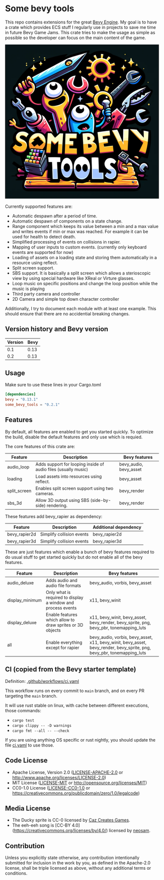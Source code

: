 # Some bevy tools

This repo contains extensions for the great [Bevy Engine](https://bevyengine.org/). My goal is to have a crate which
provides ECS stuff I regularly use in projects to save me time in future Bevy Game Jams.  This crate tries to
make the usage as simple as possible so the developer can focus on the main content of the game.

![Some Bevy Tools Logo](./assets/some-bevy-tools.png)

Currently supported features are:

* Automatic despawn after a period of time.
* Automatic despawn of components on a state change.
* Range component which keeps its value between a min and a max value and writes events
  if min or max was reached.  For example it can be used for health to detect death.
* Simplified processing of events on collisions in rapier.
* Mapping of user inputs to custom events. (currently only keyboard events are supported for now)
* Loading of assets on a loading state and storing them automatically in a resource using reflect.
* Split screen support.
* SBS support. It is basically a split screen which allows a sterioscopic view by using special
  hardware like XReal or Virture glasses.
* Loop music on specific positions and change the loop position while the music is playing
* Third party camera and controller
* 2D Camera and simple top down character controller

Additionally, I try to document each module with at least one example. This should ensure that
there are no accidential breaking changes.

## Version history and Bevy version
| Version | Bevy |
| ------- | ---- |
| 0.1     | 0.13 |
| 0.2     | 0.13 |

## Usage
Make sure to use these lines in your Cargo.toml
```toml
[dependencies]
bevy = "0.13.1"
some_bevy_tools = "0.2.1"
```

## Features
By default, all features are enabled to get you started quickly.  To optimize the build, disable
the default features and only use which is requied.

The core features of this crate are:

| Feature      | Description                                                    | Bevy features          |
| ------------ | -------------------------------------------------------------- | ---------------------- |
| audio_loop   | Adds support for looping inside of audio files (usually music) | bevy_audio, bevy_asset |
| loading      | Load assets into resources using reflect.                      | bevy_asset             |
| split_screen | Enables split screen support using two cameras.                | bevy_render            |
| sbs_3d       | Allow 3D output using SBS (side-by-side) rendering.            | bevy_render            |

These features add bevy_rapier as dependency:

| Feature       | Description               | Additional dependency |
| ------------- | ------------------------- | --------------------- |
| bevy_rapier2d | Simplify collision events | bevy_rapier2d         |
| bevy_rapier3d | Simplify collision events | bevy_rapier3d         |

These are just features which enable a bunch of bevy features required to do usual stuff to get started quickly
but do not enable all of the bevy features.

| Feature         | Description                                                  | Bevy features                                                                                                          |
| --------------- | ------------------------------------------------------------ | ---------------------------------------------------------------------------------------------------------------------- |
| audio_deluxe    | Adds audio and audio file formats                            | bevy_audio, vorbis, bevy_asset                                                                                         |
| display_minimum | Only what is required to display a window and process events | x11, bevy_winit                                                                                                        |
| display_deluxe  | Enable features which allow to draw sprites or 3D objects    | x11, bevy_winit, bevy_asset, bevy_render, bevy_sprite, png, bevy_pbr, tonemapping_luts                                 |
| all             | Enable everything except for rapier                          | bevy_audio, vorbis, bevy_asset, x11, bevy_winit, bevy_asset, bevy_render, bevy_sprite, png, bevy_pbr, tonemapping_luts |


## CI (copied from the Bevy starter template)

Definition: [.github/workflows/ci.yaml](./.github/workflows/ci.yaml)

This workflow runs on every commit to `main` branch, and on every PR targeting the `main` branch.

It will use rust stable on linux, with cache between different executions, those commands:

* `cargo test`
* `cargo clippy -- -D warnings`
* `cargo fmt --all -- --check`

If you are using anything OS specific or rust nightly, you should update the file [ci.yaml](./.github/workflows/ci.yaml) to use those.

## Code License

* Apache License, Version 2.0
   ([LICENSE-APACHE-2.0](LICENSE-Apache-2.0) or <http://www.apache.org/licenses/LICENSE-2.0>)
* MIT License
   ([LICENSE-MIT](LICENSE-MIT) or <http://opensource.org/licenses/MIT>)
* CC0-1.0 License
   ([LICENSE-CC0-1.0](LICENSE-CC0-1.0) or <https://creativecommons.org/publicdomain/zero/1.0/legalcode>)

## Media License
* The Ducky sprite is CC-0 licensed by [Caz Creates Games](https://caz-creates-games.itch.io/ducky-2).
* The eeh-eeh song is [CC-BY 4.0] (https://creativecommons.org/licenses/by/4.0/) licensed by [neosam](https://github.com/neosam).

## Contribution

Unless you explicitly state otherwise, any contribution intentionally submitted
for inclusion in the work by you, as defined in the Apache-2.0 license, shall be
triple licensed as above, without any additional terms or conditions.
